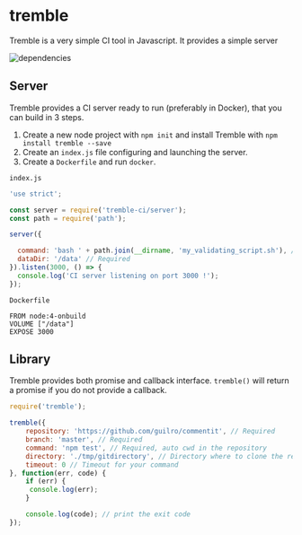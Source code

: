 # tremble
Tremble is a very simple CI tool in Javascript. It provides a simple server

![dependencies](https://david-dm.org/guilro/tremble.svg)

## Server

Tremble provides a CI server ready to run (preferably in Docker), that you
can build in 3 steps.

1. Create a new node project with `npm init` and install Tremble with `npm install tremble --save`
2. Create an `index.js` file configuring and launching the server.
3. Create a `Dockerfile` and run `docker`.

`index.js`
```javascript
'use strict';

const server = require('tremble-ci/server');
const path = require('path');

server({

  command: 'bash ' + path.join(__dirname, 'my_validating_script.sh'), // Required. Do not forget to put absolute path for files not in your PATH
  dataDir: '/data' // Required
}).listen(3000, () => {
  console.log('CI server listening on port 3000 !');
});
```

`Dockerfile`
```
FROM node:4-onbuild
VOLUME ["/data"]
EXPOSE 3000
```

## Library

Tremble provides both promise and callback interface.
`tremble()` will return a promise if you do not provide a callback.

```javascript
require('tremble');

tremble({
    repository: 'https://github.com/guilro/commentit', // Required
    branch: 'master', // Required
    command: 'npm test', // Required, auto cwd in the repository
    directory: './tmp/gitdirectory', // Directory where to clone the repository, defaults to ./tmp/<randomNumber>, removed after test
    timeout: 0 // Timeout for your command
}, function(err, code) {
    if (err) {
     console.log(err);
    }

    console.log(code); // print the exit code
});
```
